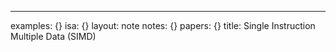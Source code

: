 ---
examples: {}
isa: {}
layout: note
notes: {}
papers: {}
title: Single Instruction Multiple Data (SIMD)
